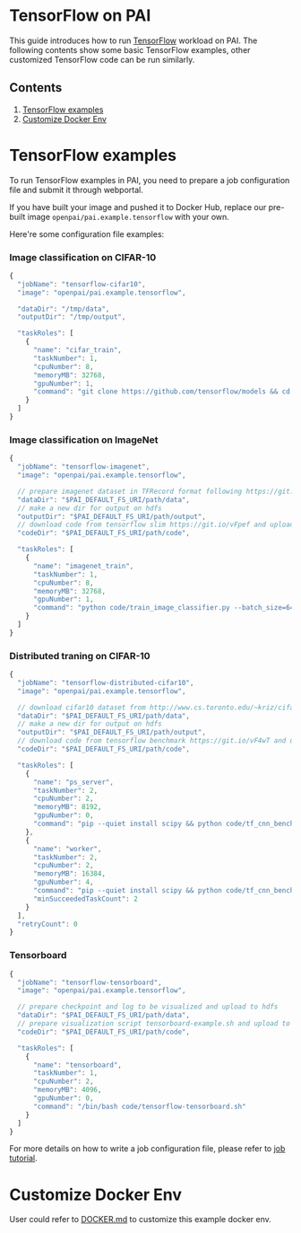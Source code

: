 <!--
  Copyright (c) Microsoft Corporation
  All rights reserved.

  MIT License

  Permission is hereby granted, free of charge, to any person obtaining a copy of this software and associated
  documentation files (the "Software"), to deal in the Software without restriction, including without limitation
  the rights to use, copy, modify, merge, publish, distribute, sublicense, and/or sell copies of the Software, and
  to permit persons to whom the Software is furnished to do so, subject to the following conditions:
  The above copyright notice and this permission notice shall be included in all copies or substantial portions of the Software.

  THE SOFTWARE IS PROVIDED *AS IS*, WITHOUT WARRANTY OF ANY KIND, EXPRESS OR IMPLIED, INCLUDING
  BUT NOT LIMITED TO THE WARRANTIES OF MERCHANTABILITY, FITNESS FOR A PARTICULAR PURPOSE AND
  NONINFRINGEMENT. IN NO EVENT SHALL THE AUTHORS OR COPYRIGHT HOLDERS BE LIABLE FOR ANY CLAIM,
  DAMAGES OR OTHER LIABILITY, WHETHER IN AN ACTION OF CONTRACT, TORT OR OTHERWISE, ARISING FROM,
  OUT OF OR IN CONNECTION WITH THE SOFTWARE OR THE USE OR OTHER DEALINGS IN THE SOFTWARE.
-->


# TensorFlow on PAI

This guide introduces how to run [TensorFlow](https://www.tensorflow.org/) workload on PAI.
The following contents show some basic TensorFlow examples, other customized TensorFlow code can be run similarly.


## Contents

1. [TensorFlow examples](#tensorflow-examples)
2. [Customize Docker Env](#customize-docker-env)

# TensorFlow examples

To run TensorFlow examples in PAI, you need to prepare a job configuration file and submit it through webportal.

If you have built your image and pushed it to Docker Hub, replace our pre-built image `openpai/pai.example.tensorflow` with your own.

Here're some configuration file examples:

### Image classification on CIFAR-10
```js
{
  "jobName": "tensorflow-cifar10",
  "image": "openpai/pai.example.tensorflow",

  "dataDir": "/tmp/data",
  "outputDir": "/tmp/output",

  "taskRoles": [
    {
      "name": "cifar_train",
      "taskNumber": 1,
      "cpuNumber": 8,
      "memoryMB": 32768,
      "gpuNumber": 1,
      "command": "git clone https://github.com/tensorflow/models && cd models/research/slim && python download_and_convert_data.py --dataset_name=cifar10 --dataset_dir=$PAI_DATA_DIR && python train_image_classifier.py --batch_size=64 --model_name=inception_v3 --dataset_name=cifar10 --dataset_split_name=train --dataset_dir=$PAI_DATA_DIR --train_dir=$PAI_OUTPUT_DIR"
    }
  ]
}
```

### Image classification on ImageNet
```js
{
  "jobName": "tensorflow-imagenet",
  "image": "openpai/pai.example.tensorflow",

  // prepare imagenet dataset in TFRecord format following https://git.io/vFxjh and upload to hdfs
  "dataDir": "$PAI_DEFAULT_FS_URI/path/data",
  // make a new dir for output on hdfs
  "outputDir": "$PAI_DEFAULT_FS_URI/path/output",
  // download code from tensorflow slim https://git.io/vFpef and upload to hdfs
  "codeDir": "$PAI_DEFAULT_FS_URI/path/code",

  "taskRoles": [
    {
      "name": "imagenet_train",
      "taskNumber": 1,
      "cpuNumber": 8,
      "memoryMB": 32768,
      "gpuNumber": 1,
      "command": "python code/train_image_classifier.py --batch_size=64 --model_name=inception_v3 --dataset_name=imagenet --dataset_split_name=train --dataset_dir=$PAI_DATA_DIR --train_dir=$PAI_OUTPUT_DIR"
    }
  ]
}
```

### Distributed traning on CIFAR-10
```js
{
  "jobName": "tensorflow-distributed-cifar10",
  "image": "openpai/pai.example.tensorflow",

  // download cifar10 dataset from http://www.cs.toronto.edu/~kriz/cifar.html and upload to hdfs
  "dataDir": "$PAI_DEFAULT_FS_URI/path/data",
  // make a new dir for output on hdfs
  "outputDir": "$PAI_DEFAULT_FS_URI/path/output",
  // download code from tensorflow benchmark https://git.io/vF4wT and upload to hdfs
  "codeDir": "$PAI_DEFAULT_FS_URI/path/code",

  "taskRoles": [
    {
      "name": "ps_server",
      "taskNumber": 2,
      "cpuNumber": 2,
      "memoryMB": 8192,
      "gpuNumber": 0,
      "command": "pip --quiet install scipy && python code/tf_cnn_benchmarks.py --local_parameter_device=cpu --batch_size=32 --model=resnet20 --variable_update=parameter_server --data_dir=$PAI_DATA_DIR --data_name=cifar10 --train_dir=$PAI_OUTPUT_DIR --ps_hosts=$PAI_TASK_ROLE_ps_server_HOST_LIST --worker_hosts=$PAI_TASK_ROLE_worker_HOST_LIST --job_name=ps --task_index=$PAI_CURRENT_TASK_ROLE_CURRENT_TASK_INDEX"
    },
    {
      "name": "worker",
      "taskNumber": 2,
      "cpuNumber": 2,
      "memoryMB": 16384,
      "gpuNumber": 4,
      "command": "pip --quiet install scipy && python code/tf_cnn_benchmarks.py --local_parameter_device=cpu --batch_size=32 --model=resnet20 --variable_update=parameter_server --data_dir=$PAI_DATA_DIR --data_name=cifar10 --train_dir=$PAI_OUTPUT_DIR --ps_hosts=$PAI_TASK_ROLE_ps_server_HOST_LIST --worker_hosts=$PAI_TASK_ROLE_worker_HOST_LIST --job_name=worker --task_index=$PAI_CURRENT_TASK_ROLE_CURRENT_TASK_INDEX",
      "minSucceededTaskCount": 2
    }
  ],
  "retryCount": 0
}
```

### Tensorboard
```js
{
  "jobName": "tensorflow-tensorboard",
  "image": "openpai/pai.example.tensorflow",

  // prepare checkpoint and log to be visualized and upload to hdfs
  "dataDir": "$PAI_DEFAULT_FS_URI/path/data",
  // prepare visualization script tensorboard-example.sh and upload to hdfs
  "codeDir": "$PAI_DEFAULT_FS_URI/path/code",

  "taskRoles": [
    {
      "name": "tensorboard",
      "taskNumber": 1,
      "cpuNumber": 2,
      "memoryMB": 4096,
      "gpuNumber": 0,
      "command": "/bin/bash code/tensorflow-tensorboard.sh"
    }
  ]
}
```

For more details on how to write a job configuration file, please refer to [job tutorial](../../docs/job_tutorial.md#json-config-file-for-job-submission).

# Customize Docker Env

User could refer to [DOCKER.md](./DOCKER.md) to customize this example docker env.